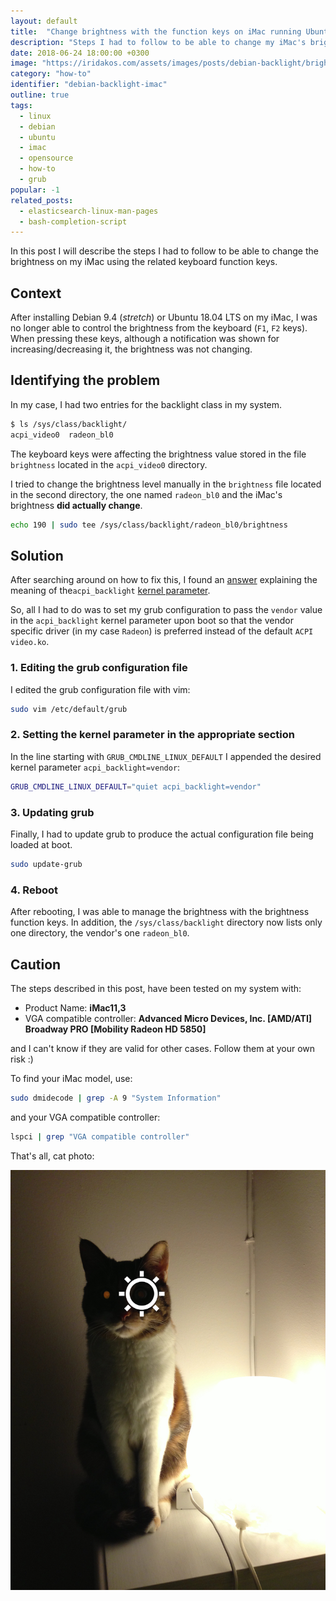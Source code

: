 ```yaml
---
layout: default
title:  "Change brightness with the function keys on iMac running Ubuntu or Debian"
description: "Steps I had to follow to be able to change my iMac's brightness using the function keys on Ubuntu and Debian"
date: 2018-06-24 18:00:00 +0300
image: "https://iridakos.com/assets/images/posts/debian-backlight/brightness.jpg"
category: "how-to"
identifier: "debian-backlight-imac"
outline: true
tags:
  - linux
  - debian
  - ubuntu
  - imac
  - opensource
  - how-to
  - grub
popular: -1
related_posts:
  - elasticsearch-linux-man-pages
  - bash-completion-script
---
```


In this post I will describe the steps I had to follow to be able to change the brightness on my iMac using the related keyboard function keys.

## Context

After installing Debian 9.4 (*stretch*) or Ubuntu 18.04 LTS on my iMac, I was no longer able to control the brightness from the keyboard (`F1`, `F2` keys). When pressing these keys, although a notification was shown for increasing/decreasing it, the brightness was not changing.

## Identifying the problem

In my case, I had two entries for the backlight class in my system.

```bash
$ ls /sys/class/backlight/
acpi_video0  radeon_bl0
```

The keyboard keys were affecting the brightness value stored in the file `brightness` located in the `acpi_video0` directory.

I tried to change the brightness level manually in the `brightness` file located in the second directory, the one named `radeon_bl0` and the iMac's brightness **did actually change**.

```bash
echo 190 | sudo tee /sys/class/backlight/radeon_bl0/brightness
```

## Solution

After searching around on how to fix this, I found an [answer](https://unix.stackexchange.com/questions/110624/what-do-the-kernel-parameters-acpi-osi-linux-and-acpi-backlight-vendor-do) explaining the meaning of the`acpi_backlight` [kernel parameter](https://www.kernel.org/doc/Documentation/admin-guide/kernel-parameters.txt).

So, all I had to do was to set my grub configuration to pass the `vendor` value in the `acpi_backlight` kernel parameter upon boot so that the vendor specific driver (in my case `Radeon`) is preferred instead of the default `ACPI video.ko`.

### 1. Editing the grub configuration file

I edited the grub configuration file with vim:

```bash
sudo vim /etc/default/grub
```

### 2. Setting the kernel parameter in the appropriate section

In the line starting with `GRUB_CMDLINE_LINUX_DEFAULT` I appended the desired kernel parameter `acpi_backlight=vendor`:

```bash
GRUB_CMDLINE_LINUX_DEFAULT="quiet acpi_backlight=vendor"
```

### 3. Updating grub

Finally, I had to update grub to produce the actual configuration file being loaded at boot.

```bash
sudo update-grub
```

### 4. Reboot

After rebooting, I was able to manage the brightness with the brightness function keys.
In addition, the `/sys/class/backlight` directory now lists only one directory, the vendor's one `radeon_bl0`.

## Caution

The steps described in this post, have been tested on my system with:

* Product Name: **iMac11,3**
* VGA compatible controller: **Advanced Micro Devices, Inc. [AMD/ATI] Broadway PRO [Mobility Radeon HD 5850]**

and I can't know if they are valid for other cases. Follow them at your own risk :)

To find your iMac model, use:

```bash
sudo dmidecode | grep -A 9 "System Information"
```

and your VGA compatible controller:
```bash
lspci | grep "VGA compatible controller"
```

That's all, cat photo:

![Cat terminator](/assets/images/posts/debian-backlight/brightness.jpg)
